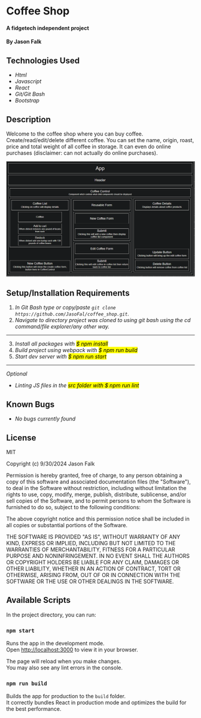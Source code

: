 # Coffee Shop

#### A fidgetech independent project

#### By Jason Falk

## Technologies Used

* _Html_
* _Javascript_
* _React_
* _Git/Git Bash_
* _Bootstrap_

## Description

Welcome to the coffee shop where you can buy coffee. Create/read/edit/delete different coffee. You can set the name, origin, roast, price and total weight of all coffee in storage. It can even do online purchases (disclaimer: can not actually do online purchases).

![Diagram](./diagramCapture.PNG)

## Setup/Installation Requirements

1. _In Git Bash type or copy/paste `git clone https://github.com/JasoFal/coffee_shop.git`._
2. _Navigate to directory project was cloned to using git bash using the cd command/file explorer/any other way._
-----
3. _Install all packages with <mark>$ npm install<mark>_
4. _Build project using webpack with <mark>$ npm run build<mark>_
5. _Start dev server with <mark>$ npm run start<mark>_

-------
_Optional_

* _Linting JS files in the <mark>src<mark> folder with <mark>$ npm run lint<mark>_

## Known Bugs

* _No bugs currently found_

## License

MIT

Copyright (c) 9/30/2024 Jason Falk

Permission is hereby granted, free of charge, to any person obtaining a copy
of this software and associated documentation files (the "Software"), to deal
in the Software without restriction, including without limitation the rights
to use, copy, modify, merge, publish, distribute, sublicense, and/or sell
copies of the Software, and to permit persons to whom the Software is
furnished to do so, subject to the following conditions:

The above copyright notice and this permission notice shall be included in all
copies or substantial portions of the Software.

THE SOFTWARE IS PROVIDED "AS IS", WITHOUT WARRANTY OF ANY KIND, EXPRESS OR
IMPLIED, INCLUDING BUT NOT LIMITED TO THE WARRANTIES OF MERCHANTABILITY,
FITNESS FOR A PARTICULAR PURPOSE AND NONINFRINGEMENT. IN NO EVENT SHALL THE
AUTHORS OR COPYRIGHT HOLDERS BE LIABLE FOR ANY CLAIM, DAMAGES OR OTHER
LIABILITY, WHETHER IN AN ACTION OF CONTRACT, TORT OR OTHERWISE, ARISING FROM,
OUT OF OR IN CONNECTION WITH THE SOFTWARE OR THE USE OR OTHER DEALINGS IN THE
SOFTWARE.

## Available Scripts

In the project directory, you can run:

### `npm start`

Runs the app in the development mode.\
Open [http://localhost:3000](http://localhost:3000) to view it in your browser.

The page will reload when you make changes.\
You may also see any lint errors in the console.

### `npm run build`

Builds the app for production to the `build` folder.\
It correctly bundles React in production mode and optimizes the build for the best performance.